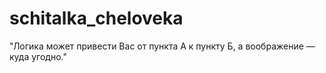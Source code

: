 # schitalka_cheloveka
"Логика может привести Вас от пункта А к пункту Б, а воображение — куда угодно."
